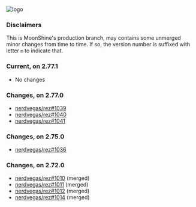 

![logo](media/rez_banner_256.png)

### Disclaimers

This is MoonShine's production branch, may contains some unmerged minor changes from time to time. If so, the version number is suffixed with letter `m` to indicate that.


### Current, on 2.77.1

* No changes


### Changes, on 2.77.0

* [nerdvegas/rez#1039](https://github.com/nerdvegas/rez/pull/1039)
* [nerdvegas/rez#1040](https://github.com/nerdvegas/rez/pull/1040)
* [nerdvegas/rez#1041](https://github.com/nerdvegas/rez/pull/1041)


### Changes, on 2.75.0

* [nerdvegas/rez#1036](https://github.com/nerdvegas/rez/pull/1036)


### Changes, on 2.72.0

* [nerdvegas/rez#1010](https://github.com/nerdvegas/rez/pull/1010) (merged)
* [nerdvegas/rez#1011](https://github.com/nerdvegas/rez/pull/1011) (merged)
* [nerdvegas/rez#1012](https://github.com/nerdvegas/rez/pull/1012) (merged)
* [nerdvegas/rez#1014](https://github.com/nerdvegas/rez/pull/1014) (merged)
